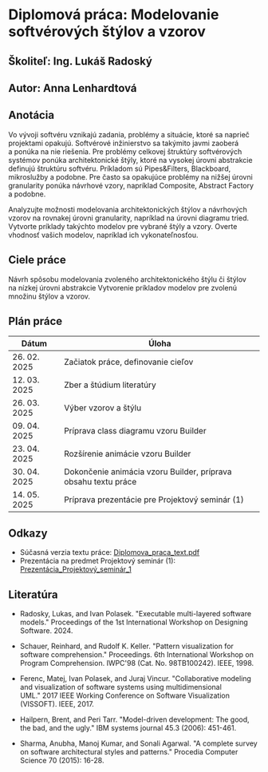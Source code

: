 
# Diplomová práca: Modelovanie softvérových štýlov a vzorov
## Školiteľ: Ing. Lukáš Radoský
## Autor: Anna Lenhardtová

## Anotácia
Vo vývoji softvéru vznikajú zadania, problémy a situácie, ktoré sa naprieč projektami opakujú. Softvérové inžinierstvo sa takýmito javmi zaoberá a ponúka na nie riešenia. Pre problémy celkovej štruktúry softvérových systémov ponúka architektonické štýly, ktoré na vysokej úrovni abstrakcie definujú štruktúru softvéru. Príkladom sú Pipes&Filters, Blackboard, mikroslužby a podobne. Pre často sa opakujúce problémy na nižšej úrovni granularity ponúka návrhové vzory, napríklad Composite, Abstract Factory a podobne.

Analyzujte možnosti modelovania architektonických štýlov a návrhových vzorov na rovnakej úrovni granularity, napríklad na úrovni diagramu tried. Vytvorte príklady takýchto modelov pre vybrané štýly a vzory. Overte vhodnosť vašich modelov, napríklad ich vykonateľnosťou.

## Ciele práce
Návrh spôsobu modelovania zvoleného architektonického štýlu či štýlov na nízkej úrovni abstrakcie
Vytvorenie príkladov modelov pre zvolenú množinu štýlov a vzorov.

## Plán práce

| Dátum        | Úloha                        |
|-------------|----------------------------------------|
| 26. 02. 2025 | Začiatok práce, definovanie cieľov    |
| 12. 03. 2025 | Zber a štúdium literatúry              |
| 26. 03. 2025 | Výber vzorov a štýlu             |
| 09. 04. 2025 | Príprava class diagramu vzoru Builder |
| 23. 04. 2025 | Rozšírenie animácie vzoru Builder |
| 30. 04. 2025 | Dokončenie animácia vzoru Builder, príprava obsahu textu práce |
| 14. 05. 2025 | Príprava prezentácie pre Projektový seminár (1)|

## Odkazy

* Súčasná verzia textu práce: [Diplomova_praca_text.pdf](Diplomova_praca_text.pdf)
* Prezentácia na predmet Projektový seminár (1): [Prezentácia_Projektový_seminár_1](Prezentácia_Projektový_seminár_1.pdf)

## Literatúra

* Radosky, Lukas, and Ivan Polasek. "Executable multi-layered software models." Proceedings of the 1st International Workshop on Designing Software. 2024.

* Schauer, Reinhard, and Rudolf K. Keller. "Pattern visualization for software comprehension." Proceedings. 6th International Workshop on Program Comprehension. IWPC'98 (Cat. No. 98TB100242). IEEE, 1998.

* Ferenc, Matej, Ivan Polasek, and Juraj Vincur. "Collaborative modeling and visualization of software systems using multidimensional UML." 2017 IEEE Working Conference on Software Visualization (VISSOFT). IEEE, 2017.

* Hailpern, Brent, and Peri Tarr. "Model-driven development: The good, the bad, and the ugly." IBM systems journal 45.3 (2006): 451-461.

* Sharma, Anubha, Manoj Kumar, and Sonali Agarwal. "A complete survey on software architectural styles and patterns." Procedia Computer Science 70 (2015): 16-28.

